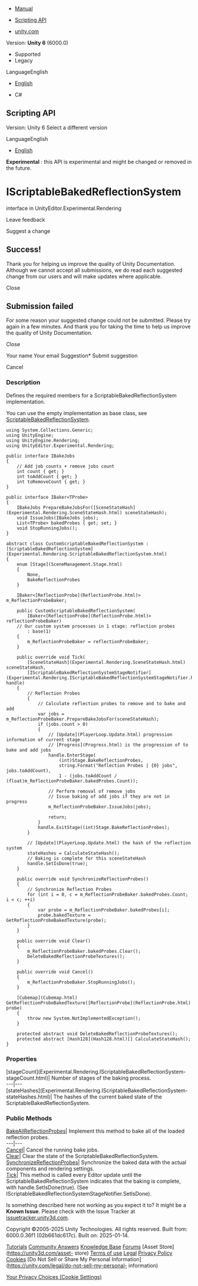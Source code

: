 [ ]()

  * [Manual](../Manual/index.html)
  * [Scripting API](../ScriptReference/index.html)

  * [unity.com](https://unity.com/)

Version: **Unity 6** (6000.0)

  * Supported
  * Legacy

LanguageEnglish

  * [English]()

  * C#

[ ](https://docs.unity3d.com)

## Scripting API

Version: Unity 6 Select a different version

LanguageEnglish

  * [English]()

**Experimental** : this API is experimental and might be changed or removed in
the future.

# IScriptableBakedReflectionSystem

interface in UnityEditor.Experimental.Rendering

Leave feedback

Suggest a change

## Success!

Thank you for helping us improve the quality of Unity Documentation. Although
we cannot accept all submissions, we do read each suggested change from our
users and will make updates where applicable.

Close

## Submission failed

For some reason your suggested change could not be submitted. Please <a>try
again</a> in a few minutes. And thank you for taking the time to help us
improve the quality of Unity Documentation.

Close

Your name Your email Suggestion* Submit suggestion

Cancel

[ ]()

### Description

Defines the required members for a ScriptableBakedReflectionSystem
implementation.

You can use the empty implementation as base class, see
[ScriptableBakedReflectionSystem](Experimental.Rendering.ScriptableBakedReflectionSystem.html).

    
    
    using System.Collections.Generic;
    using UnityEngine;
    using UnityEngine.Rendering;
    using UnityEditor.Experimental.Rendering;  
      
    public interface IBakeJobs
    {
        // Add job counts + remove jobs count
        int count { get; }
        int toAddCount { get; }
        int toRemoveCount { get; }
    }  
      
    public interface IBaker<TProbe>
    {
        IBakeJobs PrepareBakeJobsFor([SceneStateHash](Experimental.Rendering.SceneStateHash.html) sceneStateHash);
        void IssueJobs(IBakeJobs jobs);
        List<TProbe> bakedProbes { get; set; }
        void StopRunningJobs();
    }  
      
    abstract class CustomScriptableBakedReflectionSystem : [ScriptableBakedReflectionSystem](Experimental.Rendering.ScriptableBakedReflectionSystem.html)
    {
        enum [Stage](SceneManagement.Stage.html)
        {
            None,
            BakeReflectionProbes
        }  
      
        IBaker<[ReflectionProbe](ReflectionProbe.html)> m_ReflectionProbeBaker;  
      
        public CustomScriptableBakedReflectionSystem(
            IBaker<[ReflectionProbe](ReflectionProbe.html)> reflectionProbeBaker)
        // Our custom system processes in 1 stage: reflection probes
            : base(1)
        {
            m_ReflectionProbeBaker = reflectionProbeBaker;
        }  
      
        public override void Tick(
            [SceneStateHash](Experimental.Rendering.SceneStateHash.html) sceneStateHash,
            [IScriptableBakedReflectionSystemStageNotifier](Experimental.Rendering.IScriptableBakedReflectionSystemStageNotifier.html) handle)
        {
            // Reflection Probes
            {
                // Calculate reflection probes to remove and to bake and add
                var jobs = m_ReflectionProbeBaker.PrepareBakeJobsFor(sceneStateHash);
                if (jobs.count > 0)
                {
                    // [Update](PlayerLoop.Update.html) progression information of current stage
                    // [Progress](Progress.html) is the progression of to bake and add jobs
                    handle.EnterStage(
                        (int)Stage.BakeReflectionProbes,
                        string.Format("Reflection Probes | {0} jobs", jobs.toAddCount),
                        1 - (jobs.toAddCount / (float)m_ReflectionProbeBaker.bakedProbes.Count));  
      
                    // Perform removal of remove jobs
                    // Issue baking of add jobs if they are not in progress
                    m_ReflectionProbeBaker.IssueJobs(jobs);  
      
                    return;
                }
                handle.ExitStage((int)Stage.BakeReflectionProbes);
            }  
      
            // [Update](PlayerLoop.Update.html) the hash of the reflection system
            stateHashes = CalculateStateHash();
            // Baking is complete for this sceneStateHash
            handle.SetIsDone(true);
        }  
      
        public override void SynchronizeReflectionProbes()
        {
            // Synchronize Reflection Probes
            for (int i = 0, c = m_ReflectionProbeBaker.bakedProbes.Count; i < c; ++i)
            {
                var probe = m_ReflectionProbeBaker.bakedProbes[i];
                probe.bakedTexture = GetReflectionProbeBakedTexture(probe);
            }
        }  
      
        public override void Clear()
        {
            m_ReflectionProbeBaker.bakedProbes.Clear();
            DeleteBakedReflectionProbeTextures();
        }  
      
        public override void Cancel()
        {
            m_ReflectionProbeBaker.StopRunningJobs();
        }  
      
        [Cubemap](Cubemap.html) GetReflectionProbeBakedTexture([ReflectionProbe](ReflectionProbe.html) probe)
        {
            throw new System.NotImplementedException();
        }  
      
        protected abstract void DeleteBakedReflectionProbeTextures();
        protected abstract [Hash128](Hash128.html)[] CalculateStateHash();
    }
    

### Properties

[stageCount](Experimental.Rendering.IScriptableBakedReflectionSystem-
stageCount.html)| Number of stages of the baking process.  
---|---  
[stateHashes](Experimental.Rendering.IScriptableBakedReflectionSystem-
stateHashes.html)| The hashes of the current baked state of the
ScriptableBakedReflectionSystem.  
  
### Public Methods

[BakeAllReflectionProbes](Experimental.Rendering.IScriptableBakedReflectionSystem.BakeAllReflectionProbes.html)|
Implement this method to bake all of the loaded reflection probes.  
---|---  
[Cancel](Experimental.Rendering.IScriptableBakedReflectionSystem.Cancel.html)|
Cancel the running bake jobs.  
[Clear](Experimental.Rendering.IScriptableBakedReflectionSystem.Clear.html)|
Clear the state of the ScriptableBakedReflectionSystem.  
[SynchronizeReflectionProbes](Experimental.Rendering.IScriptableBakedReflectionSystem.SynchronizeReflectionProbes.html)|
Synchronize the baked data with the actual components and rendering settings.  
[Tick](Experimental.Rendering.IScriptableBakedReflectionSystem.Tick.html)|
This method is called every Editor update until the
ScriptableBakedReflectionSystem indicates that the baking is complete, with
handle.SetIsDone(true). (See
IScriptableBakedReflectionSystemStageNotifier.SetIsDone).  
  
Is something described here not working as you expect it to? It might be a
**Known Issue**. Please check with the Issue Tracker at
[issuetracker.unity3d.com](https://issuetracker.unity3d.com).

Copyright ©2005-2025 Unity Technologies. All rights reserved. Built from:
6000.0.36f1 (02b661dc617c). Built on: 2025-01-14.

[Tutorials](https://unity3d.com/learn) [Community
Answers](https://answers.unity3d.com) [Knowledge
Base](https://support.unity3d.com/hc/en-us)
[Forums](https://forum.unity3d.com) [Asset Store](https://unity3d.com/asset-
store) [Terms of use](https://docs.unity3d.com/Manual/TermsOfUse.html)
[Legal](https://unity.com/legal) [Privacy
Policy](https://unity.com/legal/privacy-policy)
[Cookies](https://unity.com/legal/cookie-policy) [Do Not Sell or Share My
Personal Information](https://unity.com/legal/do-not-sell-my-personal-
information)

[Your Privacy Choices (Cookie Settings)](javascript:void\(0\);)

